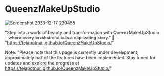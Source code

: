# QueenzMakeUpStudio

![Screenshot 2023-12-17 230455](https://github.com/Tejapotnuri/QueenzMakeUpStudio/assets/115522108/c3307ee9-7fb5-478f-8a5a-a2cb04812f4e)


“Step into a world of beauty and transformation with QueenzMakeUpStudio – where every brushstroke tells a captivating story.” 🌟 - "https://tejapotnuri.github.io/QueenzMakeUpStudio/"


Note: "Please note that this page is currently under development; approximately half of the features have been implemented. Stay tuned for updates and explore the progress at https://tejapotnuri.github.io/QueenzMakeUpStudio/"
